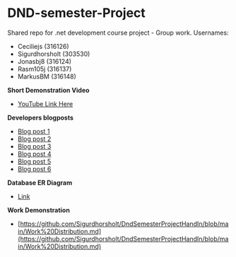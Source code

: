 # DND-semester-Project
Shared repo for .net development course project - Group work.
Usernames:
- Ceciliejs    (316126)
- Sigurdhorsholt    (303530)
- Jonasbj8    (316124)
- Rasm105j    (316137)
- MarkusBM   (316148)



**Short Demonstration Video**
- [YouTube Link Here](https://youtu.be/Gf0_1sv1Ig0)

**Developers blogposts**
- [Blog post 1](https://github.com/Sigurdhorsholt/DndSemesterProjectHandIn/blob/main/1.%20BlogPostt.md)
- [Blog post 2](https://github.com/Sigurdhorsholt/DndSemesterProjectHandIn/blob/main/2.%20blogpost.md)
- [Blog post 3](https://github.com/Sigurdhorsholt/DndSemesterProjectHandIn/blob/main/3.%20Blogpost.md)
- [Blog post 4](https://github.com/Sigurdhorsholt/DndSemesterProjectHandIn/blob/main/4.%20BlogPost.md)
- [Blog post 5](https://github.com/Sigurdhorsholt/DndSemesterProjectHandIn/blob/main/5.%20Blogpost.md)
- [Blog post 6](https://github.com/Sigurdhorsholt/DndSemesterProjectHandIn/blob/main/6.%20BlogPost.md)


**Database ER Diagram**
- [Link](https://github.com/Sigurdhorsholt/DndSemesterProjectHandIn/blob/main/ER%20Diagram%20for%20Database.png)

**Work Demonstration**
- [https://github.com/Sigurdhorsholt/DndSemesterProjectHandIn/blob/main/Work%20Distribution.md](https://github.com/Sigurdhorsholt/DndSemesterProjectHandIn/blob/main/Work%20Distribution.md)
